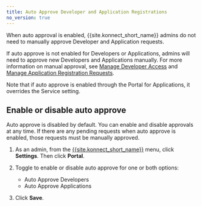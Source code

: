 ```yaml
---
title: Auto Approve Developer and Application Registrations
no_version: true
---
```


When auto approval is enabled, {{site.konnect_short_name}} admins do not
need to manually approve Developer and Application requests. 

If auto approve is not enabled for Developers or Applications, admins will need to approve new Developers and Applications manually. For more information on manual approval, see [Manage Developer Access](konnect/dev-portal/administrators/manage-devs/) and [Manage Application Registration Requests](/konnect/dev-portal/administrators/app-registration/manage-app-reg-requests/).

Note that if auto approve is enabled through the Portal for Applications, it overrides the Service setting.

## Enable or disable auto approve

Auto approve is disabled by default. You can enable and disable approvals at any time. If there are any pending requests when auto approve is enabled, those requests must be manually approved.

1. As an admin, from the [{{site.konnect_short_name}}](https://konnect.konghq.com/) menu, click **Settings**. Then click **Portal**. 

2. Toggle to enable or disable auto approve for one or both options:
      * Auto Approve Developers
      * Auto Approve Applications

3. Click **Save**.

